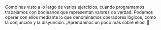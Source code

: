 Como has visto a lo largo de varios ejercicios, cuando programamos trabajamos con booleanos que representan valores de verdad. Podemos operar con ellos mediante lo que denominamos operadores lógicos, como la conjunción y la disyunción. ¡Aprendamos un poco más sobre ellos! :muscle:

